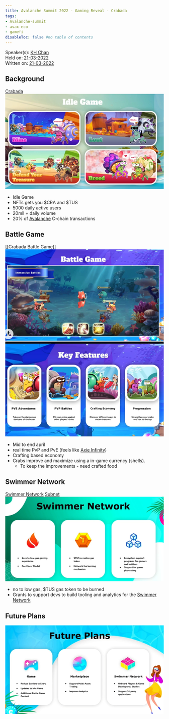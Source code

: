 ```yaml
---
title: Avalanche Summit 2022 - Gaming Reveal - Crabada
tags:
- Avalanche-summit
- avax-eco
- gamefi
disableToc: false #no table of contents
---
```


Speaker(s): [KH Chan](notes/KH%20Chan.md)  
Held on: [21-03-2022](notes/21-03-2022.md)  
Written on: [21-03-2022](notes/21-03-2022.md)  

## Background
[Crabada](notes/Crabada.md)
![](notes/images/Pasted%20image%2020220322225144.png)
- Idle Game
- NFTs gets you $CRA and $TUS
- 5000 daily active users
- 20mil + daily volume
- 20% of [Avalanche](notes/Avalanche.md) C-chain transactions
## Battle Game
[[Crabada Battle Game]]
![](notes/images/Pasted%20image%2020220322225432.png)![](notes/images/Pasted%20image%2020220322225642.png)
* Mid to end april
* real time PvP and PvE (feels like [Axie Infinity](notes/Axie%20Infinity.md))
* Crafting based economy
* Crabs improve and maximize using a in-game currency (shells). 
	* To keep the improvements - need crafted food
## Swimmer Network
[Swimmer Network](notes/Swimmer%20Network.md) [Subnet](notes/Subnet.md)
![](notes/images/Pasted%20image%2020220322225846.png)
* no to low gas, $TUS gas token to be burned
* Grants to support devs to build tooling and analytics for the [Swimmer Network](notes/Swimmer%20Network.md)
## Future Plans
![](notes/images/Pasted%20image%2020220322230002.png)